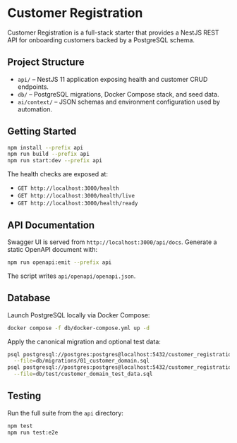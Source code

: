 <!--
App: Customer Registration
Package: root
File: README.md
Version: 0.1.0
Turns: 1-4
Author: Codex Agent
Date: 2025-09-25T06:25:09Z
Description: Project overview and run instructions for the full stack application.
-->
# Customer Registration

Customer Registration is a full-stack starter that provides a NestJS REST API for onboarding
customers backed by a PostgreSQL schema.

## Project Structure

- `api/` – NestJS 11 application exposing health and customer CRUD endpoints.
- `db/` – PostgreSQL migrations, Docker Compose stack, and seed data.
- `ai/context/` – JSON schemas and environment configuration used by automation.

## Getting Started

```bash
npm install --prefix api
npm run build --prefix api
npm run start:dev --prefix api
```

The health checks are exposed at:
- `GET http://localhost:3000/health`
- `GET http://localhost:3000/health/live`
- `GET http://localhost:3000/health/ready`

## API Documentation

Swagger UI is served from `http://localhost:3000/api/docs`.
Generate a static OpenAPI document with:

```bash
npm run openapi:emit --prefix api
```

The script writes `api/openapi/openapi.json`.

## Database

Launch PostgreSQL locally via Docker Compose:

```bash
docker compose -f db/docker-compose.yml up -d
```

Apply the canonical migration and optional test data:

```bash
psql postgresql://postgres:postgres@localhost:5432/customer_registration \
  --file=db/migrations/01_customer_domain.sql
psql postgresql://postgres:postgres@localhost:5432/customer_registration \
  --file=db/test/customer_domain_test_data.sql
```

## Testing

Run the full suite from the `api` directory:

```bash
npm test
npm run test:e2e
```
